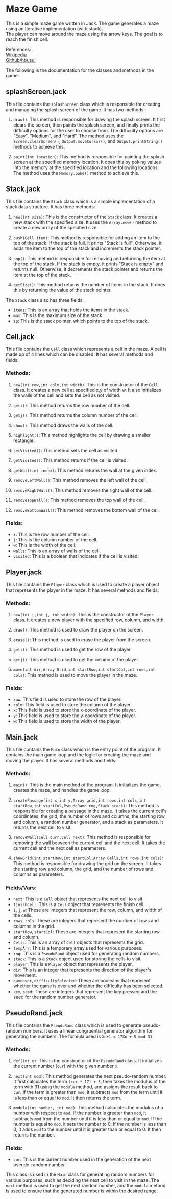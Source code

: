 # Maze Game

This is a simple maze game written in Jack. The game generates a maze using an Iterative implementation (with stack).  
The player can move around the maze using the arrow keys. The goal is to reach the finish cell.

References:  
    [Wikipedia](https://en.wikipedia.org/wiki/Maze_generation_algorithm)  
    [Github/hbusul](https://github.com/hbusul/MazeEscaper)  

The following is the documentation for the classes and methods in the game:
## splashScreen.jack

This file contains the `splashScreen` class which is responsible for creating and managing the splash screen of the game. It has two methods:

1. `draw()`: This method is responsible for drawing the splash screen. It first clears the screen, then paints the splash screen, and finally prints the difficulty options for the user to choose from. The difficulty options are "Easy", "Medium", and "Hard". The method uses the `Screen.clearScreen()`, `Output.moveCursor()`, and `Output.printString()` methods to achieve this.

2. `paint(int location)`: This method is responsible for painting the splash screen at the specified memory location. It does this by poking values into the memory at the specified location and the following locations. The method uses the `Memory.poke()` method to achieve this.

## Stack.jack

This file contains the `Stack` class which is a simple implementation of a stack data structure. It has three methods:

1. `new(int size)`: This is the constructor of the `Stack` class. It creates a new stack with the specified size. It uses the `Array.new()` method to create a new array of the specified size.

2. `push(Cell item)`: This method is responsible for adding an item to the top of the stack. If the stack is full, it prints "Stack is full". Otherwise, it adds the item to the top of the stack and increments the stack pointer.

3. `pop()`: This method is responsible for removing and returning the item at the top of the stack. If the stack is empty, it prints "Stack is empty" and returns null. Otherwise, it decrements the stack pointer and returns the item at the top of the stack.

4. `getSize()`: This method returns the number of items in the stack. It does this by returning the value of the stack pointer.

The `Stack` class also has three fields:

- `items`: This is an array that holds the items in the stack.
- `max`: This is the maximum size of the stack.
- `sp`: This is the stack pointer, which points to the top of the stack.

## Cell.jack

This file contains the `Cell` class which represents a cell in the maze. A cell is made up of 4 lines which can be disabled. It has several methods and fields:

### Methods:

1. `new(int row,int colm,int width)`: This is the constructor of the `Cell` class. It creates a new cell at specified x,y of width w. It also initializes the walls of the cell and sets the cell as not visited.

2. `geti()`: This method returns the row number of the cell.

3. `getj()`: This method returns the column number of the cell.

4. `show()`: This method draws the walls of the cell.

5. `highlight()`: This method highlights the cell by drawing a smaller rectangle.

6. `setVisited()`: This method sets the cell as visited.

7. `getVisited()`: This method returns if the cell is visited.

8. `getWall(int index)`: This method returns the wall at the given index.

9. `removeLeftWall()`: This method removes the left wall of the cell.

10. `removeRightWall()`: This method removes the right wall of the cell.

11. `removeTopWall()`: This method removes the top wall of the cell.

12. `removeBottomWall()`: This method removes the bottom wall of the cell.

### Fields:

- `i`: This is the row number of the cell.
- `j`: This is the column number of the cell.
- `w`: This is the width of the cell.
- `walls`: This is an array of walls of the cell.
- `visited`: This is a boolean that indicates if the cell is visited.

## Player.jack

This file contains the `Player` class which is used to create a player object that represents the player in the maze. It has several methods and fields:

### Methods:

1. `new(int i,int j, int width)`: This is the constructor of the `Player` class. It creates a new player with the specified row, column, and width.

2. `draw()`: This method is used to draw the player on the screen.

3. `erase()`: This method is used to erase the player from the screen.

4. `geti()`: This method is used to get the row of the player.

5. `getj()`: This method is used to get the column of the player.

6. `move(int dir,Array Grid,int startRow,int startCol,int rows,int cols)`: This method is used to move the player in the maze.

### Fields:

- `row`: This field is used to store the row of the player.
- `colm`: This field is used to store the column of the player.
- `x`: This field is used to store the x-coordinate of the player.
- `y`: This field is used to store the y-coordinate of the player.
- `w`: This field is used to store the width of the player.


## Main.jack

This file contains the `Main` class which is the entry point of the program. It contains the main game loop and the logic for creating the maze and moving the player. It has several methods and fields:

### Methods:

1. `main()`: This is the main method of the program. It initializes the game, creates the maze, and handles the game loop.

2. `createPassage(int x,int y,Array grid,int rows,int cols,int startRow,int startCol,PseudoRand rng,Stack stack)`: This method is responsible for creating a passage in the maze. It takes the current cell's coordinates, the grid, the number of rows and columns, the starting row and column, a random number generator, and a stack as parameters. It returns the next cell to visit.

3. `removeWall(Cell curr,Cell next)`: This method is responsible for removing the wall between the current cell and the next cell. It takes the current cell and the next cell as parameters.

4. `showGrid(int startRow,int startCol,Array Cells,int rows,int cols)`: This method is responsible for drawing the grid on the screen. It takes the starting row and column, the grid, and the number of rows and columns as parameters.

### Fields/Vars:

- `next`: This is a `Cell` object that represents the next cell to visit.
- `finishCell`: This is a `Cell` object that represents the finish cell.
- `i`, `j`, `w`: These are integers that represent the row, column, and width of the cells.
- `rows`, `cols`: These are integers that represent the number of rows and columns in the grid.
- `startRow`, `startCol`: These are integers that represent the starting row and column.
- `Cells`: This is an array of `Cell` objects that represents the grid.
- `tempArr`: This is a temporary array used for various purposes.
- `rng`: This is a `PseudoRand` object used for generating random numbers.
- `stack`: This is a `Stack` object used for storing the cells to visit.
- `player`: This is a `Player` object that represents the player.
- `dir`: This is an integer that represents the direction of the player's movement.
- `gameover`, `difficultySelected`: These are booleans that represent whether the game is over and whether the difficulty has been selected.
- `key`, `seed`: These are integers that represent the key pressed and the seed for the random number generator.

## PseudoRand.jack

This file contains the `PseudoRand` class which is used to generate pseudo-random numbers. It uses a linear congruential generator algorithm for generating the numbers. The formula used is `Xn+1 = 17Xn + 5 mod 31`.

### Methods:

1. `def(int x)`: This is the constructor of the `PseudoRand` class. It initializes the current number (`cur`) with the given number `x`.

2. `next(int mod)`: This method generates the next pseudo-random number. It first calculates the term `(cur * 17) + 5`, then takes the modulus of the term with 31 using the `modula` method, and assigns the result back to `cur`. If the term is greater than `mod`, it subtracts `mod` from the term until it is less than or equal to `mod`. It then returns the term.

3. `modula(int number, int mod)`: This method calculates the modulus of a number with respect to `mod`. If the number is greater than `mod`, it subtracts `mod` from the number until it is less than or equal to `mod`. If the number is equal to `mod`, it sets the number to 0. If the number is less than 0, it adds `mod` to the number until it is greater than or equal to 0. It then returns the number.

### Fields:

- `cur`: This is the current number used in the generation of the next pseudo-random number.

This class is used in the `Main` class for generating random numbers for various purposes, such as deciding the next cell to visit in the maze. The `next` method is used to get the next random number, and the `modula` method is used to ensure that the generated number is within the desired range.